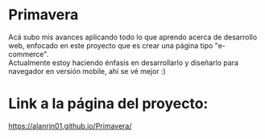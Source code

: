 # Primavera
Acá subo mis avances aplicando todo lo que aprendo acerca de desarrollo web, enfocado en este proyecto que es crear una página tipo "e-commerce".  
Actualmente estoy haciendo énfasis en desarrollarlo y diseñarlo para navegador en versión mobile, ahí se vé mejor :)  
# Link a la página del proyecto:  
https://alanrjn01.github.io/Primavera/
